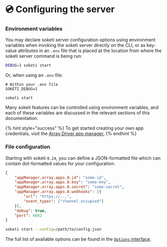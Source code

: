 # 💿 Configuring the server

### Environment variables

You may declare soketi server configuration options using environment variables when invoking the soketi server directly on the CLI, or as key-value attributes in an `.env` file that is placed at the location from where the soketi server command is being run:

```bash
DEBUG=1 soketi start
```

Or, when using an `.env` file:

```
# Within your .env file
SOKETI_DEBUG=1
```

```
soketi start
```

Many soketi features can be controlled using environment variables, and each of these variables are discussed in the relevant sections of this documentation.

{% hint style="success" %}
To get started creating your own app credentials, visit the [Array Driver app manager.](../app-management/array-driver.md)
{% endhint %}

### File configuration

Starting with soketi `0.24`, you can define a JSON-formatted file which can contain dot-formatted values for your configuration:

```json
{
    "appManager.array.apps.0.id": "some-id",
    "appManager.array.apps.0.key": "some-key",
    "appManager.array.apps.0.secret": "some-secret",
    "appManager.array.apps.0.webhooks": [{
        "url": "https://...",
        "event_types": ["channel_occupied"]
    }],
    "debug": true,
    "port": 6002
}
```

```bash
soketi start --config=/path/to/config.json
```

The full list of available options can be found in the [`Options` interface](https://github.com/soketi/soketi/blob/master/src/options.ts).
